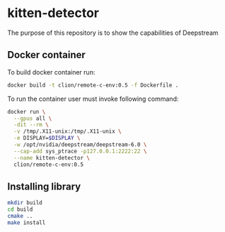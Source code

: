 # kitten-detector
The purpose of this repository is to show the capabilities of Deepstream

## Docker container

To build docker container run:
```bash
docker build -t clion/remote-c-env:0.5 -f Dockerfile .
```

To run the container user must invoke following command:

```bash
docker run \
  --gpus all \
  -dit --rm \
  -v /tmp/.X11-unix:/tmp/.X11-unix \
  -e DISPLAY=$DISPLAY \
  -w /opt/nvidia/deepstream/deepstream-6.0 \
  --cap-add sys_ptrace -p127.0.0.1:2222:22 \
  --name kitten-detector \
  clion/remote-c-env:0.5
```

## Installing library
```bash
mkdir build
cd build
cmake ..
make install
```